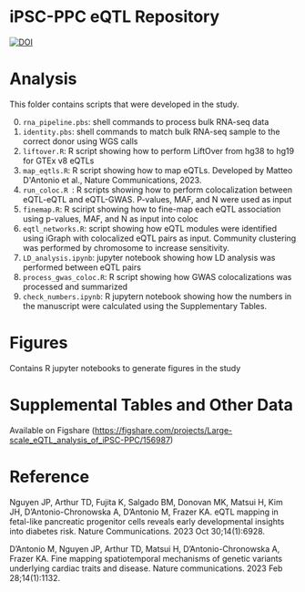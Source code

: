 # iPSC-PPC eQTL Repository

[![DOI](https://zenodo.org/badge/666282159.svg)](https://zenodo.org/badge/latestdoi/666282159)

# Analysis
This folder contains scripts that were developed in the study. 

0. `rna_pipeline.pbs`: shell commands to process bulk RNA-seq data
0. `identity.pbs`: shell commands to match bulk RNA-seq sample to the correct donor using WGS calls 
0. `liftover.R`: R script showing how to perform LiftOver from hg38 to hg19 for GTEx v8 eQTLs
1. `map_eqtls.R`: R script showing how to map eQTLs. Developed by Matteo D'Antonio et al., Nature Communications, 2023.
2. `run_coloc.R `: R scripts showing how to perform colocalization between eQTL-eQTL and eQTL-GWAS. P-values, MAF, and N were used as input
3. `finemap.R`: R sciript showing how to fine-map each eQTL association using p-values, MAF, and N as input into coloc
4. `eqtl_networks.R`: script showing how eQTL modules were identified using iGraph with colocalized eQTL pairs as input. Community clustering was performed by chromosome to increase sensitivity.
5. `LD_analysis.ipynb`: jupyter notebook showing how LD analysis was performed between eQTL pairs
6. `process_gwas_coloc.R`: R script showing how GWAS colocalizations was processed and summarized
7. `check_numbers.ipynb`: R jupytern notebook showing how the numbers in the manuscript were calculated using the Supplementary Tables.


# Figures
Contains R jupyter notebooks to generate figures in the study

# Supplemental Tables and Other Data
Available on Figshare (https://figshare.com/projects/Large-scale_eQTL_analysis_of_iPSC-PPC/156987)

# Reference
Nguyen JP, Arthur TD, Fujita K, Salgado BM, Donovan MK, Matsui H, Kim JH, D’Antonio-Chronowska A, D’Antonio M, Frazer KA. eQTL mapping in fetal-like pancreatic progenitor cells reveals early developmental insights into diabetes risk. Nature Communications. 2023 Oct 30;14(1):6928.

D’Antonio M, Nguyen JP, Arthur TD, Matsui H, D’Antonio-Chronowska A, Frazer KA. Fine mapping spatiotemporal mechanisms of genetic variants underlying cardiac traits and disease. Nature communications. 2023 Feb 28;14(1):1132.
